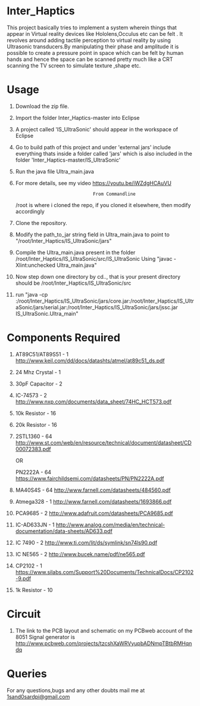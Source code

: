 # Inter_Haptics

This project basically tries to implement a system wherein things that appear in Virtual reality devices like 
Hololens,Occulus etc can be felt . It revolves around adding tactile perception to virtual reality by using 
Ultrasonic transducers.By manipulating their phase and amplitude it is possible to create a pressure point in
space which can be felt by human hands and hence the space can be scanned pretty much like a CRT scanning the TV
screen to simulate texture ,shape etc.

Usage
==========================

1. Download the zip file.
2. Import the folder Inter_Haptics-master into Eclipse
3. A project called 'IS_UltraSonic' should appear in the workspace of Eclipse
4. Go to build path of this project and under 'external jars' include everything 
   thats inside a folder called 'jars' which is also included in the folder 
   'Inter_Haptics-master/IS_UltraSonic'
5. Run the java file Ultra_main.java
6. For more details, see my video https://youtu.be/iWZdgHCAuVU

                                    From Commandline
                        
      /root is where i cloned the repo, if you cloned it elsewhere, then modify accordingly 
                        
1. Clone the repository.
2. Modify the path_to_jar string field in Ultra_main.java to point to "/root/Inter_Haptics/IS_UltraSonic/jars"
3. Compile the Ultra_main.java present in the folder /root/Inter_Haptics/IS_UltraSonic/src/IS_UltraSonic
   Using "javac -Xlint:unchecked Ultra_main.java"
4. Now step down one directory by cd.., that is your present directory should be /root/Inter_Haptics/IS_UltraSonic/src
5. run "java -cp :/root/Inter_Haptics/IS_UltraSonic/jars/core.jar:/root/Inter_Haptics/IS_UltraSonic/jars/serial.jar:/root/Inter_Haptics/IS_UltraSonic/jars/jssc.jar IS_UltraSonic.Ultra_main"

Components Required
==========================

1.  AT89C51/AT89S51      - 1  http://www.keil.com/dd/docs/datashts/atmel/at89c51_ds.pdf
2.  24 Mhz Crystal       - 1
3.  30pF Capacitor       - 2
4.  IC-74573             - 2  http://www.nxp.com/documents/data_sheet/74HC_HCT573.pdf
5.  10k Resistor         - 16
6.  20k Resistor         - 16
7.  2STL1360             - 64 http://www.st.com/web/en/resource/technical/document/datasheet/CD00072383.pdf 
      
      OR

    PN2222A              - 64 https://www.fairchildsemi.com/datasheets/PN/PN2222A.pdf
8.  MA40S4S              - 64 http://www.farnell.com/datasheets/484560.pdf
9.  Atmega328            - 1  http://www.farnell.com/datasheets/1693866.pdf
10. PCA9685              - 2  http://www.adafruit.com/datasheets/PCA9685.pdf
11. IC-AD633JN           - 1  http://www.analog.com/media/en/technical-documentation/data-sheets/AD633.pdf
12. IC 7490              - 2  http://www.ti.com/lit/ds/symlink/sn74ls90.pdf
13. IC NE565             - 2  http://www.bucek.name/pdf/ne565.pdf
14. CP2102               - 1  https://www.silabs.com/Support%20Documents/TechnicalDocs/CP2102-9.pdf
15. 1k Resistor          - 10 

Circuit
==========================

1. The link to the PCB layout and schematic on my PCBweb account of the 8051 Signal generator is 
   http://www.pcbweb.com/projects/tzcshXaWRVyupbADNmpTBtbRMHqndq

Queries
=========================
For any questions,bugs and any other doubts mail me at 1sand0sardpi@gmail.com



